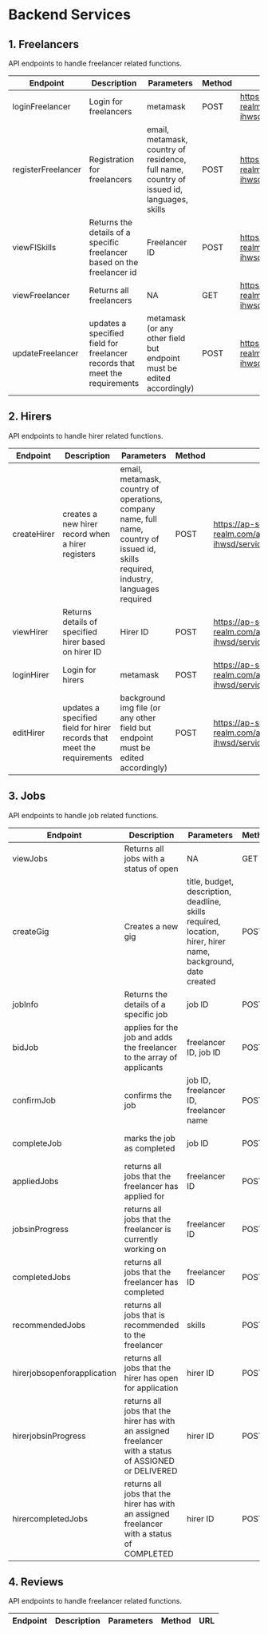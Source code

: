 # Backend Services

## 1\. Freelancers

API endpoints to handle freelancer related functions. 


| Endpoint        | Description            | Parameters | Method | URL                                                                                                                                       |
|-----------------|------------------------|------------|--------|-------------------------------------------------------------------------------------------------------------------------------------------|
| loginFreelancer | Login for freelancers  | metamask   | POST   | https://ap-southeast-1.aws.webhooks.mongodb-realm.com/api/client/v2.0/app/whiz-ihwsd/service/freelancers/incoming_webhook/loginFreelancer |
| registerFreelancer | Registration for freelancers | email, metamask, country of residence, full name, country of issued id, languages, skills | POST | https://ap-southeast-1.aws.webhooks.mongodb-realm.com/api/client/v2.0/app/whiz-ihwsd/service/freelancers/incoming_webhook/registerFreelancer |
| viewFlSkills | Returns the details of a specific freelancer based on the freelancer id | Freelancer ID | POST | https://ap-southeast-1.aws.webhooks.mongodb-realm.com/api/client/v2.0/app/whiz-ihwsd/service/freelancers/incoming_webhook/viewFlSkills |
| viewFreelancer | Returns all freelancers | NA | GET | https://ap-southeast-1.aws.webhooks.mongodb-realm.com/api/client/v2.0/app/whiz-ihwsd/service/freelancers/incoming_webhook/viewFreelancers |
| updateFreelancer | updates a specified field for freelancer records that meet the requirements | metamask (or any other field but endpoint must be edited accordingly) | POST | https://ap-southeast-1.aws.webhooks.mongodb-realm.com/api/client/v2.0/app/whiz-ihwsd/service/freelancers/incoming_webhook/updateFreelancer |


## 2\. Hirers

API endpoints to handle hirer related functions. 


| Endpoint        | Description            | Parameters | Method | URL                                                                                                                                       |
|-----------------|------------------------|------------|--------|-------------------------------------------------------------------------------------------------------------------------------------------|
| createHirer | creates a new hirer record when a hirer registers | email, metamask, country of operations, company name, full name, country of issued id, skills required, industry, languages required| POST | https://ap-southeast-1.aws.webhooks.mongodb-realm.com/api/client/v2.0/app/whiz-ihwsd/service/hirers/incoming_webhook/createHirer |
| viewHirer | Returns details of specified hirer based on hirer ID | Hirer ID | POST | https://ap-southeast-1.aws.webhooks.mongodb-realm.com/api/client/v2.0/app/whiz-ihwsd/service/hirers/incoming_webhook/viewHirer |
| loginHirer | Login for hirers | metamask | POST | https://ap-southeast-1.aws.webhooks.mongodb-realm.com/api/client/v2.0/app/whiz-ihwsd/service/hirers/incoming_webhook/loginHirer |
| editHirer | updates a specified field for hirer records that meet the requirements| background img file (or any other field but endpoint must be edited accordingly) | POST | https://ap-southeast-1.aws.webhooks.mongodb-realm.com/api/client/v2.0/app/whiz-ihwsd/service/hirers/incoming_webhook/editHirer |



## 3\. Jobs

API endpoints to handle job related functions. 


| Endpoint        | Description            | Parameters | Method | URL                                                                                                                                       |
|-----------------|------------------------|------------|--------|-------------------------------------------------------------------------------------------------------------------------------------------|
| viewJobs | Returns all jobs with a status of open | NA | GET | https://ap-southeast-1.aws.webhooks.mongodb-realm.com/api/client/v2.0/app/whiz-ihwsd/service/jobs/incoming_webhook/viewJobs |
| createGig | Creates a new gig | title, budget, description, deadline, skills required, location, hirer, hirer name, background, date created | POST | https://ap-southeast-1.aws.webhooks.mongodb-realm.com/api/client/v2.0/app/whiz-ihwsd/service/jobs/incoming_webhook/createGig | 
| jobInfo | Returns the details of a specific job | job ID | POST | https://ap-southeast-1.aws.webhooks.mongodb-realm.com/api/client/v2.0/app/whiz-ihwsd/service/jobs/incoming_webhook/jobInfo |
| bidJob | applies for the job and adds the freelancer to the array of applicants | freelancer ID, job ID | POST | https://ap-southeast-1.aws.webhooks.mongodb-realm.com/api/client/v2.0/app/whiz-ihwsd/service/jobs/incoming_webhook/bidJob |
| confirmJob | confirms the job | job ID, freelancer ID, freelancer name | POST | https://ap-southeast-1.aws.webhooks.mongodb-realm.com/api/client/v2.0/app/whiz-ihwsd/service/jobs/incoming_webhook/confirmJob |
| completeJob | marks the job as completed | job ID | POST | https://ap-southeast-1.aws.webhooks.mongodb-realm.com/api/client/v2.0/app/whiz-ihwsd/service/jobs/incoming_webhook/completeJob |
| appliedJobs | returns all jobs that the freelancer has applied for | freelancer ID | POST | https://ap-southeast-1.aws.webhooks.mongodb-realm.com/api/client/v2.0/app/whiz-ihwsd/service/jobs/incoming_webhook/appliedJobs |
|jobsinProgress | returns all jobs that the freelancer is currently working on | freelancer ID | POST | https://ap-southeast-1.aws.webhooks.mongodb-realm.com/api/client/v2.0/app/whiz-ihwsd/service/jobs/incoming_webhook/jobsinProgress |
| completedJobs | returns all jobs that the freelancer has completed | freelancer ID | POST | https://ap-southeast-1.aws.webhooks.mongodb-realm.com/api/client/v2.0/app/whiz-ihwsd/service/jobs/incoming_webhook/completedJobs |
| recommendedJobs | returns all jobs that is recommended to the freelancer | skills | POST | https://ap-southeast-1.aws.webhooks.mongodb-realm.com/api/client/v2.0/app/whiz-ihwsd/service/jobs/incoming_webhook/recommendedJobs |
| hirerjobsopenforapplication | returns all jobs that the hirer has open for application | hirer ID | POST | https://ap-southeast-1.aws.webhooks.mongodb-realm.com/api/client/v2.0/app/whiz-ihwsd/service/jobs/incoming_webhook/hirerjobsopenforapplication |
| hirerjobsinProgress | returns all jobs that the hirer has with an assigned freelancer with a status of ASSIGNED or DELIVERED | hirer ID | POST | https://ap-southeast-1.aws.webhooks.mongodb-realm.com/api/client/v2.0/app/whiz-ihwsd/service/jobs/incoming_webhook/hirerjobsinProgress |
| hirercompletedJobs | returns all jobs that the hirer has with an assigned freelancer with a status of COMPLETED | hirer ID | POST | https://ap-southeast-1.aws.webhooks.mongodb-realm.com/api/client/v2.0/app/whiz-ihwsd/service/jobs/incoming_webhook/hirercompletedJobs |


## 4\. Reviews

API endpoints to handle freelancer related functions. 


| Endpoint        | Description            | Parameters | Method | URL                                                                                                                                       |
|-----------------|------------------------|------------|--------|-------------------------------------------------------------------------------------------------------------------------------------------|
